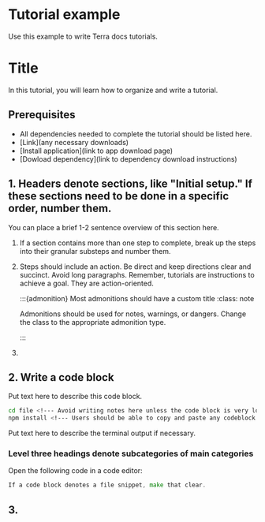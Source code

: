 
# Tutorial example

Use this example to write Terra docs tutorials. 

# Title <!--- All headings use sentence-style capitalization -->

<!--- provide a 2-4 sentence overview of the tutorial here. -->
In this tutorial, you will learn how to organize and write a tutorial. 

## Prerequisites

<!--- leave a blank line between all headings, blocks, and new paragraphs or lines. -->

- All dependencies needed to complete the tutorial should be listed here. 
- [Link](any necessary downloads)
- [Install application](link to app download page)
- [Dowload dependency](link to dependency download instructions)

## 1. Headers denote sections, like "Initial setup." If these sections need to be done in a specific order, number them. 

You can place a brief 1-2 sentence overview of this section here.

1. If a section contains more than one step to complete, break up the steps into their granular substeps and number them.  

<!--- leave a blank line between numbered list items. -->

2. Steps should include an action. Be direct and keep directions clear and succinct. Avoid long paragraphs. Remember, tutorials are instructions to achieve a goal. They are action-oriented. 

   :::{admonition} Most admonitions should have a custom title
   :class: note

   Admonitions should be used for notes, warnings, or dangers. Change the class to the appropriate admonition type. 
   <!--- Code blocks or admonitions between numbered steps need to be indented using 3 spaces. Do not use tab. Otherwise, the numbers will start over after the code block.  -->

   :::

3. 

## 2. Write a code block <!--- Keep heading steps action-oriented if numbered, and avoid "-ing" endings.  -->

Put text here to describe this code block. 

<!--- This step has no sub-steps, so the code block is not indented with 3 spaces, and there is no numbered list.  -->

``` sh <!--- Always label language. -->
cd file <!--- Avoid writing notes here unless the code block is very long. Include all necessary info above the code. -->
npm install <!--- Users should be able to copy and paste any codeblock directly into their terminal as-is. -->

```

<!--- don't start code blocks with $. -->

Put text here to describe the terminal output if necessary. 

### Level three headings denote subcategories of main categories

<!--- Try not to use more than 3 levels of headings. -->

Open the following code in a code editor:

``` go 
If a code block denotes a file snippet, make that clear.
```

## 3. 
